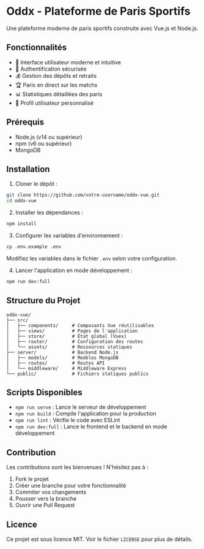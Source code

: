 # Oddx - Plateforme de Paris Sportifs

Une plateforme moderne de paris sportifs construite avec Vue.js et Node.js.

## Fonctionnalités

- 🎯 Interface utilisateur moderne et intuitive
- 🔐 Authentification sécurisée
- 💰 Gestion des dépôts et retraits
- 🏆 Paris en direct sur les matchs
- 📊 Statistiques détaillées des paris
- 👤 Profil utilisateur personnalisé

## Prérequis

- Node.js (v14 ou supérieur)
- npm (v6 ou supérieur)
- MongoDB

## Installation

1. Cloner le dépôt :
```bash
git clone https://github.com/votre-username/oddx-vue.git
cd oddx-vue
```

2. Installer les dépendances :
```bash
npm install
```

3. Configurer les variables d'environnement :
```bash
cp .env.example .env
```
Modifiez les variables dans le fichier `.env` selon votre configuration.

4. Lancer l'application en mode développement :
```bash
npm run dev:full
```

## Structure du Projet

```
oddx-vue/
├── src/
│   ├── components/     # Composants Vue réutilisables
│   ├── views/          # Pages de l'application
│   ├── store/          # État global (Vuex)
│   ├── router/         # Configuration des routes
│   └── assets/         # Ressources statiques
├── server/             # Backend Node.js
│   ├── models/         # Modèles MongoDB
│   ├── routes/         # Routes API
│   └── middleware/     # Middleware Express
└── public/             # Fichiers statiques publics
```

## Scripts Disponibles

- `npm run serve` : Lance le serveur de développement
- `npm run build` : Compile l'application pour la production
- `npm run lint` : Vérifie le code avec ESLint
- `npm run dev:full` : Lance le frontend et le backend en mode développement

## Contribution

Les contributions sont les bienvenues ! N'hésitez pas à :

1. Fork le projet
2. Créer une branche pour votre fonctionnalité
3. Commiter vos changements
4. Pousser vers la branche
5. Ouvrir une Pull Request

## Licence

Ce projet est sous licence MIT. Voir le fichier `LICENSE` pour plus de détails.
